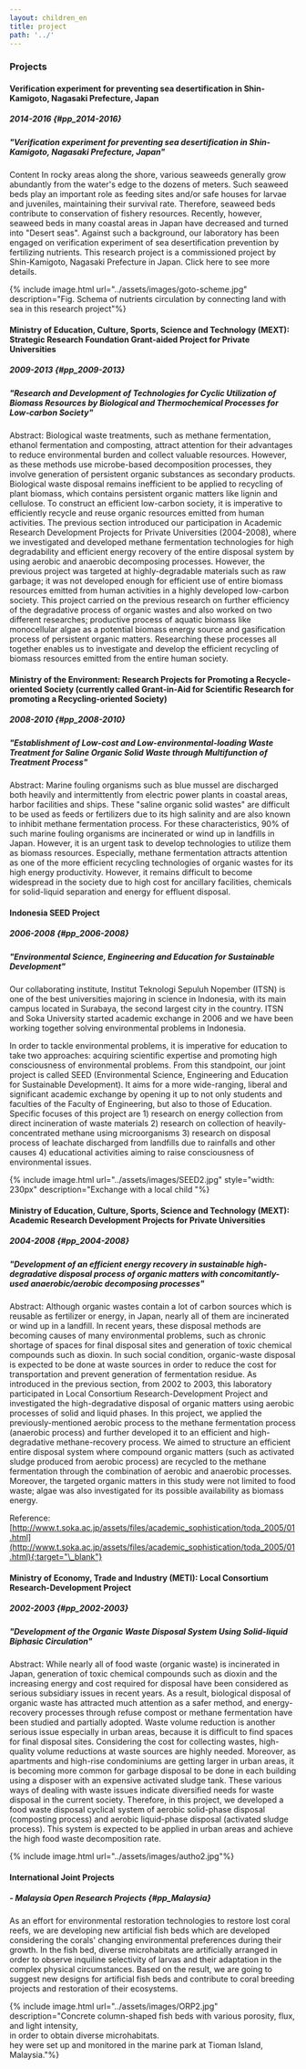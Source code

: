 ```yaml
---
layout: children_en
title: project
path: '../'
---
```


### Projects

#### Verification experiment for preventing sea desertification in Shin-Kamigoto, Nagasaki Prefecture, Japan

##### 2014-2016 {#pp_2014-2016}

##### "Verification experiment for preventing sea desertification in Shin-Kamigoto, Nagasaki Prefecture, Japan"

Content In rocky areas along the shore, various seaweeds generally grow abundantly from the water's edge to the dozens of meters. Such seaweed beds play an important role as feeding sites and/or safe houses for larvae and juveniles, maintaining their survival rate. Therefore, seaweed beds contribute to conservation of fishery resources. Recently, however, seaweed beds in many coastal areas in Japan have decreased and turned into "Desert seas". Against such a background, our laboratory has been engaged on verification experiment of sea desertification prevention by fertilizing nutrients. This research project is a commissioned project by Shin-Kamigoto, Nagasaki Prefecture in Japan. Click here to see more details.

{% include image.html url="../assets/images/goto-scheme.jpg" description="Fig. Schema of nutrients circulation by connecting land with sea in this research project"%}

#### Ministry of Education, Culture, Sports, Science and Technology (MEXT): Strategic Research Foundation Grant-aided Project for Private Universities

##### 2009-2013 {#pp_2009-2013}

##### "Research and Development of Technologies for Cyclic Utilization of Biomass Resources by Biological and Thermochemical Processes for Low-carbon Society"

Abstract:
Biological waste treatments, such as methane fermentation, ethanol fermentation and composting, attract attention for their advantages to reduce environmental burden and collect valuable resources. However, as these methods use microbe-based decomposition processes, they involve generation of persistent organic substances as secondary products. Biological waste disposal remains inefficient to be applied to recycling of plant biomass, which contains persistent organic matters like lignin and cellulose. To construct an efficient low-carbon society, it is imperative to efficiently recycle and reuse organic resources emitted from human activities. The previous section introduced our participation in Academic Research Development Projects for Private Universities (2004-2008), where we investigated and developed methane fermentation technologies for high degradability and efficient energy recovery of the entire disposal system by using aerobic and anaerobic decomposing processes. However, the previous project was targeted at highly-degradable materials such as raw garbage; it was not developed enough for efficient use of entire biomass resources emitted from human activities in a highly developed low-carbon society. This project carried on the previous research on further efficiency of the degradative process of organic wastes and also worked on two different researches; productive process of aquatic biomass like monocellular algae as a potential biomass energy source and gasification process of persistent organic matters. Researching these processes all together enables us to investigate and develop the efficient recycling of biomass resources emitted from the entire human society.

#### Ministry of the Environment: Research Projects for Promoting a Recycle-oriented Society (currently called Grant-in-Aid for Scientific Research for promoting a Recycling-oriented Society)

##### 2008-2010 {#pp_2008-2010}

##### "Establishment of Low-cost and Low-environmental-loading Waste Treatment for Saline Organic Solid Waste through Multifunction of Treatment Process"

Abstract:
Marine fouling organisms such as blue mussel are discharged both heavily and intermittently from electric power plants in coastal areas, harbor facilities and ships. These "saline organic solid wastes" are difficult to be used as feeds or fertilizers due to its high salinity and are also known to inhibit methane fermentation process. For these characteristics, 90% of such marine fouling organisms are incinerated or wind up in landfills in Japan. However, it is an urgent task to develop technologies to utilize them as biomass resources. Especially, methane fermentation attracts attention as one of the more efficient recycling technologies of organic wastes for its high energy productivity. However, it remains difficult to become widespread in the society due to high cost for ancillary facilities, chemicals for solid-liquid separation and energy for effluent disposal. 

#### Indonesia SEED Project

##### 2006-2008 {#pp_2006-2008}

##### "Environmental Science, Engineering and Education for Sustainable Development"

Our collaborating institute, Institut Teknologi Sepuluh Nopember (ITSN) is one of the best universities majoring in science in Indonesia, with its main campus located in Surabaya, the second largest city in the country. ITSN and Soka University started academic exchange in 2006 and we have been working together solving environmental problems in Indonesia.

In order to tackle environmental problems, it is imperative for education to take two approaches: acquiring scientific expertise and promoting high consciousness of environmental problems. From this standpoint, our joint project is called SEED (Environmental Science, Engineering and Education for Sustainable Development). It aims for a more wide-ranging, liberal and significant academic exchange by opening it up to not only students and faculties of the Faculty of Engineering, but also to those of Education. Specific focuses of this project are 1) research on energy collection from direct incineration of waste materials 2) research on collection of heavily-concentrated methane using microorganisms 3) research on disposal process of leachate discharged from landfills due to rainfalls and other causes 4) educational activities aiming to raise consciousness of environmental issues.

{% include image.html url="../assets/images/SEED2.jpg" style="width: 230px" description="Exchange with a local child
"%}

#### Ministry of Education, Culture, Sports, Science and Technology (MEXT): Academic Research Development Projects for Private Universities

##### 2004-2008 {#pp_2004-2008}

##### "Development of an efficient energy recovery in sustainable high-degradative disposal process of organic matters with concomitantly-used anaerobic/aerobic decomposing processes"

Abstract:
Although organic wastes contain a lot of carbon sources which is reusable as fertilizer or energy, in Japan, nearly all of them are incinerated or wind up in a landfill. In recent years, these disposal methods are becoming causes of many environmental problems, such as chronic shortage of spaces for final disposal sites and generation of toxic chemical compounds such as dioxin. In such social condition, organic-waste disposal is expected to be done at waste sources in order to reduce the cost for transportation and prevent generation of fermentation residue. 
As introduced in the previous section, from 2002 to 2003, this laboratory participated in Local Consortium Research-Development Project and investigated the high-degradative disposal of organic matters using aerobic processes of solid and liquid phases. In this project, we applied the previously-mentioned aerobic process to the methane fermentation process (anaerobic process) and further developed it to an efficient and high-degradative methane-recovery process. We aimed to structure an efficient entire disposal system where compound organic matters (such as activated sludge produced from aerobic process) are recycled to the methane fermentation through the combination of aerobic and anaerobic processes. Moreover, the targeted organic matters in this study were not limited to food waste; algae was also investigated for its possible availability as biomass energy.

Reference:
[http://www.t.soka.ac.jp/assets/files/academic_sophistication/toda_2005/01.html](http://www.t.soka.ac.jp/assets/files/academic_sophistication/toda_2005/01.html){:target="\_blank"}

#### Ministry of Economy, Trade and Industry (METI): Local Consortium Research-Development Project

##### 2002-2003 {#pp_2002-2003}

##### "Development of the Organic Waste Disposal System Using Solid-liquid Biphasic Circulation"

Abstract:
While nearly all of food waste (organic waste) is incinerated in Japan, generation of toxic chemical compounds such as dioxin and the increasing energy and cost required for disposal have been considered as serious subsidiary issues in recent years. As a result, biological disposal of organic waste has attracted much attention as a safer method, and energy-recovery processes through refuse compost or methane fermentation have been studied and partially adopted. Waste volume reduction is another serious issue especially in urban areas, because it is difficult to find spaces for final disposal sites. Considering the cost for collecting wastes, high-quality volume reductions at waste sources are highly needed. Moreover, as apartments and high-rise condominiums are getting larger in urban areas, it is becoming more common for garbage disposal to be done in each building using a disposer with an expensive activated sludge tank. These various ways of dealing with waste issues indicate diversified needs for waste disposal in the current society. Therefore, in this project, we developed a food waste disposal cyclical system of aerobic solid-phase disposal (composting process) and aerobic liquid-phase disposal (activated sludge process). This system is expected to be applied in urban areas and achieve the high food waste decomposition rate.

{% include image.html url="../assets/images/autho2.jpg"%}

#### International Joint Projects

##### - Malaysia Open Research Projects {#pp_Malaysia}

As an effort for environmental restoration technologies to restore lost coral reefs, we are developing new artificial fish beds which are developed considering the corals' changing environmental preferences during their growth. In the fish bed, diverse microhabitats are artificially arranged in order to observe inquiline selectivity of larvas and their adaptation in the complex physical circumstances. Based on the result, we are going to suggest new designs for artificial fish beds and contribute to coral breeding projects and restoration of their ecosystems.

{% include image.html url="../assets/images/ORP2.jpg" description="Concrete column-shaped fish beds with various porosity, flux, and light intensity,<br>in order to obtain diverse microhabitats.<br>hey were set up and monitored in the marine park at Tioman Island, Malaysia."%}
